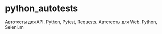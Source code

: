 # python_autotests
Автотесты для API. Python, Pytest, Requests.
Автотесты для Web. Python, Selenium
